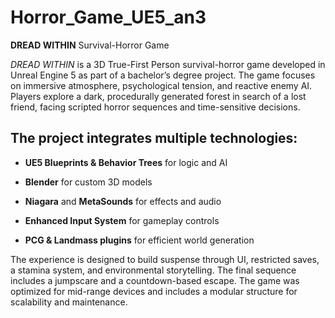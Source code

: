 # Horror_Game_UE5_an3

**DREAD WITHIN** Survival-Horror Game

*DREAD WITHIN* is a 3D True-First Person survival-horror game developed in Unreal Engine 5 as part of a bachelor’s degree project. The game focuses on immersive atmosphere, psychological tension, and reactive enemy AI. Players explore a dark, procedurally generated forest in search of a lost friend, facing scripted horror sequences and time-sensitive decisions.

## The project integrates multiple technologies:

- **UE5 Blueprints & Behavior Trees** for logic and AI

- **Blender** for custom 3D models

- **Niagara** and **MetaSounds** for effects and audio

- **Enhanced Input System** for gameplay controls

- **PCG & Landmass plugins** for efficient world generation

The experience is designed to build suspense through UI, restricted saves, a stamina system, and environmental storytelling. The final sequence includes a jumpscare and a countdown-based escape. The game was optimized for mid-range devices and includes a modular structure for scalability and maintenance.
